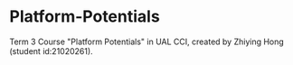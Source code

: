 # Platform-Potentials
Term 3 Course "Platform Potentials" in UAL CCI, created by Zhiying Hong (student id:21020261).
